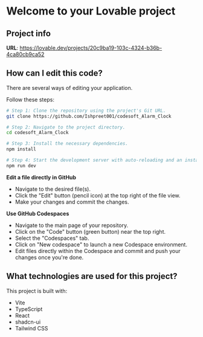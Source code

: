 # Welcome to your Lovable project

## Project info

**URL**: https://lovable.dev/projects/20c9ba19-103c-4324-b36b-4ca80cb9ca52

## How can I edit this code?

There are several ways of editing your application.

Follow these steps:

```sh
# Step 1: Clone the repository using the project's Git URL.
git clone https://github.com/Ishpreet001/codesoft_Alarm_Clock

# Step 2: Navigate to the project directory.
cd codesoft_Alarm_Clock

# Step 3: Install the necessary dependencies.
npm install

# Step 4: Start the development server with auto-reloading and an instant preview.
npm run dev
```

**Edit a file directly in GitHub**

- Navigate to the desired file(s).
- Click the "Edit" button (pencil icon) at the top right of the file view.
- Make your changes and commit the changes.

**Use GitHub Codespaces**

- Navigate to the main page of your repository.
- Click on the "Code" button (green button) near the top right.
- Select the "Codespaces" tab.
- Click on "New codespace" to launch a new Codespace environment.
- Edit files directly within the Codespace and commit and push your changes once you're done.

## What technologies are used for this project?

This project is built with:

- Vite
- TypeScript
- React
- shadcn-ui
- Tailwind CSS

